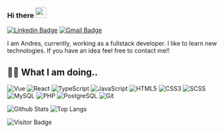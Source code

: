 ### Hi there <img src="https://media.giphy.com/media/hvRJCLFzcasrR4ia7z/giphy.gif" width="25px">

<!--
**andrespaucar/andrespaucar** is a ✨ _special_ ✨ repository because its `README.md` (this file) appears on your GitHub profile.

Here are some ideas to get you started:

- 🔭 I’m currently working on ...
- 🌱 I’m currently learning ...
- 👯 I’m looking to collaborate on ...
- 🤔 I’m looking for help with ...
- 💬 Ask me about ...
- 📫 How to reach me: ...
- 😄 Pronouns: ...
- ⚡ Fun fact: ...
-->
[![Linkedin Badge](https://img.shields.io/badge/-andres-blue?style=flat&logo=Linkedin&logoColor=white&link=https://www.linkedin.com/in/andres-paucar/)](https://www.linkedin.com/in/andres-paucar/)
[![Gmail Badge](https://img.shields.io/badge/-sjandres184@gmail.com-BB001B?style=flat&logo=Gmail&logoColor=white&link=mailto:sjandres184@gmail.com)](mailto:sjandres184@gmail.com)

I am Andres, currently, working as a fullstack developer. I like to learn new technologies. If you have an idea feel free to contact me!!

## 👨‍💻 What I am doing..
![Vue](https://img.shields.io/badge/vue-2.x-brightgreen.svg)
![React](https://img.shields.io/badge/-React-323330?style=flat&logo=react&logoColor=white)
![TypeScript](https://img.shields.io/badge/-TypeScript-007ACC?style=flat&logo=typescript&logoColor=white)
![JavaScript](https://img.shields.io/badge/-JavaScript-EFD81D?style=flat&logo=javascript&logoColor=white)
![HTML5](https://img.shields.io/badge/-HTML5-f06529?style=flat&logo=html5&logoColor=white)
![CSS3](https://img.shields.io/badge/-CSS3-264de4?style=flat&logo=css3&logoColor=white)
![SCSS](https://img.shields.io/badge/-SCSS-CC6699?style=flat&logo=sass&logoColor=white)
![MySQL](https://img.shields.io/badge/-MySQL-00758F?style=flat&logo=mysql&logoColor=white)
![PHP](https://img.shields.io/badge/-PHP-5D7EB5?style=flat&logo=php&logoColor=white)
![PostgreSQL](https://img.shields.io/badge/-PostgreSQL-336791?style=flat&logo=postgresql&logoColor=white)
![Git](https://img.shields.io/badge/-Git-f34f29?style=flat&logo=git&logoColor=white)


![Github Stats](https://github-readme-stats.vercel.app/api?username=AndresPaucar&count_private=true&show_icons=true&include_all_commits=true&custom_title=andrespaucar%27s%20github%20stats&hide_border=true&line_height=28)
![Top Langs](https://github-readme-stats.vercel.app/api/top-langs/?username=andrespaucar&count_private=true&show_icons=true&include_all_commits=true&layout=compact&hide_border=true&langs_count=10)

![Visitor Badge](https://visitor-badge.laobi.icu/badge?page_id=andrespaucar)
